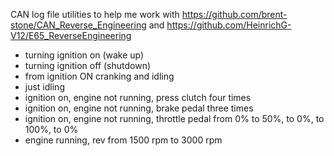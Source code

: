 CAN log file utilities to help me work with https://github.com/brent-stone/CAN_Reverse_Engineering and https://github.com/HeinrichG-V12/E65_ReverseEngineering


* turning ignition on (wake up)
* turning ignition off (shutdown)
* from ignition ON cranking and idling
* just idling
* ignition on, engine not running, press clutch four times
* ignition on, engine not running, brake pedal three times
* ignition on, engine not running, throttle pedal from 0% to 50%, to 0%, to 100%, to 0%
* engine running, rev from 1500 rpm to 3000 rpm
